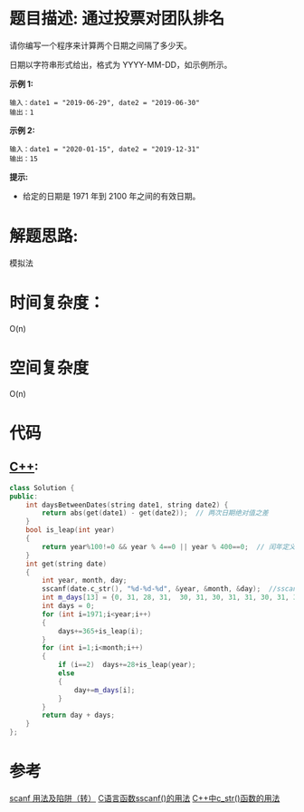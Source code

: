 # 题目描述:  通过投票对团队排名

请你编写一个程序来计算两个日期之间隔了多少天。

日期以字符串形式给出，格式为 YYYY-MM-DD，如示例所示。

**示例 1:**
```
输入：date1 = "2019-06-29", date2 = "2019-06-30"
输出：1
```
**示例 2:**
```
输入：date1 = "2020-01-15", date2 = "2019-12-31"
输出：15
```

**提示:** 

  - 给定的日期是 1971 年到 2100 年之间的有效日期。

# 解题思路:
模拟法

# 时间复杂度：
  O(n)
# 空间复杂度
  O(n)
  
# 代码

## [C++](./Number-Of-Days-Between-Two-Dates.cpp):
```c++
class Solution {
public:
    int daysBetweenDates(string date1, string date2) {
        return abs(get(date1) - get(date2));  // 两次日期绝对值之差
    }
    bool is_leap(int year)
    {
        return year%100!=0 && year % 4==0 || year % 400==0;  // 闰年定义 
    }
    int get(string date)
    {
        int year, month, day;
        sscanf(date.c_str(), "%d-%d-%d", &year, &month, &day);  //sscanf() - 从一个字符串中读进与指定格式相符的数据.
        int m_days[13] = {0, 31, 28, 31,  30, 31, 30, 31, 31, 30, 31, 30, 31};
        int days = 0;
        for (int i=1971;i<year;i++)
        {
            days+=365+is_leap(i);
        }
        for (int i=1;i<month;i++)
        {
            if (i==2)  days+=28+is_leap(year);
            else
            {
                day+=m_days[i];
            }
        }
        return day + days;
    }
};
```

# 参考

  [scanf 用法及陷阱（转）](https://www.cnblogs.com/vanishfan/archive/2013/03/04/2942492.html)
  [C语言函数sscanf()的用法](https://www.cnblogs.com/lyq105/archive/2009/11/28/1612677.html)
  [C++中c_str()函数的用法](https://blog.csdn.net/JIEJINQUANIL/article/details/51547027)

